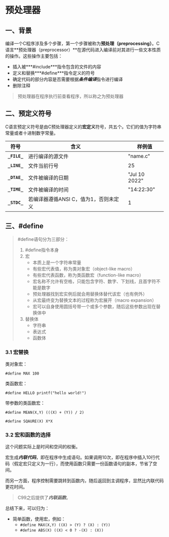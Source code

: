 # 预处理器

## 一、背景

编译一个C程序涉及多个步骤，第一个步骤被称为**预处理（preprocessing）**。C语言**预处理器（preprocessor）**在源代码进入编译前对其进行一些文本性质的操作。这些操作主要包括：

* 插入被***#include***指令包含的文件的内容
* 定义和替换***#define***指令定义的符号
* 确定代码的部分内容是否需要根据***条件编译***指令进行编译
* 删除注释

> 预处理器在程序执行前查看程序，所以称之为预处理器

## 二、预定义符号

C语言预定义符号是由C预处理器定义的**宏定义**符号，共五个。它们的值为字符串常量或者十进制数字常量。

| 符号         | 含义                                  | 样例值        |
| ------------ | ------------------------------------- | ------------- |
| **`_FILE_`** | 进行编译的源文件                      | "name.c"      |
| **`_LINE_`** | 文件当前行号                          | 25            |
| **`_DTAE_`** | 文件被编译的日期                      | "Jul 10 2022" |
| **`_TIME_`** | 文件被编译的时间                      | "14:22:30"    |
| **`_STDC_`** | 若编译器遵循ANSI C，值为1，否则未定义 | 1             |



## 三、#define

> #define语句分为三部分：
>
> 1. #define指令本身
> 2. 宏
>     * 本质上是一个字符串常量
>     * 有些宏代表值，称为类对象宏（object-like macro）
>     * 有些宏代表函数，称为类函数宏（function-like macro）
>     * 宏名称不允许有空格，只能包含字符、数字、下划线，且首字符不能是数字
>     * 预处理器找到宏实例后就会用替换体替代该宏（也有例外）
>     * 从宏最终变为替换文本的过程称为宏展开（macro expansion）
>     * 宏可以自身使用圆括号带一个或多个参数，随后这些参数出现在替换体中
> 3. 替换体
>     * 字符串
>     * 表达式
>     * 函数体

### 3.1 宏替换

类对象宏：

`#define MAX 100`

类函数宏：

`#define HELLO printf("hello world!")`

带参数的类函数宏：

`#define MEAN(X,Y) (((X) + (Y)) / 2)`

`#define SQAURE(X) X*X`

### 3.2 宏和函数的选择

这个问题实际上是时间和空间的权衡。

宏生成***内联代码***，即在程序中生成语句。如果调用10次，即在程序中插入10行代码（假定宏只定义为一行），而使用函数只需要一份函数语句的副本，节省了空间。

而另一方面，程序控制需要跳转到函数内，随后返回到主调程序，显然比内联代码更花时间。

> C99之后提供了***内联函数***。

总结下来，可以归为：

* 简单函数，使用宏，例如：
    * `#define MAX(X,Y) ((X) > (Y) ? (X) : (Y))`
    * `#define ABS(X) ((X) < 0 ? -(X) : (X))`




